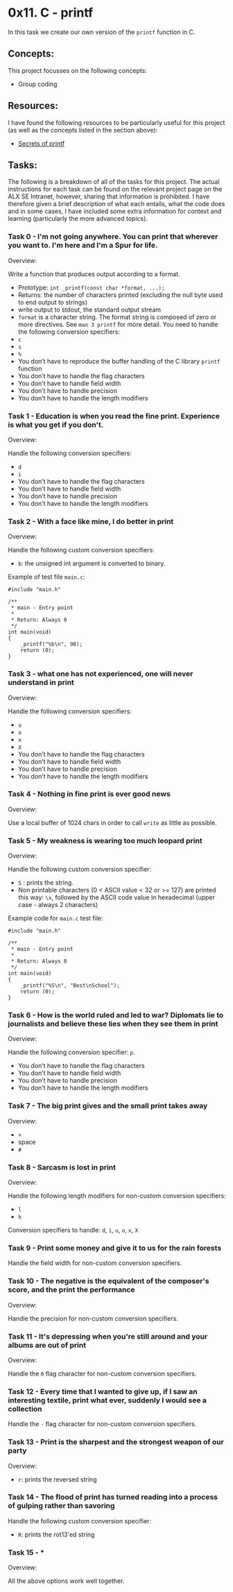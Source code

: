 # 0x11. C - printf

In this task we create our own version of the `printf` function in C.

## Concepts:

This project focusses on the following concepts:

 - Group coding

## Resources:

I have found the following resources to be particularly useful for this project (as well as the concepts listed in the section above):

 - [Secrets of printf](https://www.academia.edu/10297206/Secrets_of_printf_)

## Tasks:

The following is a breakdown of all of the tasks for this project. The actual instructions for each task can be found on the relevant project page on the ALX SE Intranet, however, sharing that information is prohibited. I have therefore given a brief description of what each entails, what the code does and in some cases, I have included some extra information for context and learning (particularly the more advanced topics).

### Task 0 - I'm not going anywhere. You can print that wherever you want to. I'm here and I'm a Spur for life.

Overview:

Write a function that produces output according to a format.

 - Prototype: `int _printf(const char *format, ...);`
 - Returns: the number of characters printed (excluding the null byte used to end output to strings)
 - write output to stdout, the standard output stream
 - `format` is a character string. The format string is composed of zero or more directives. See `man 3 printf` for more detail. You need to handle the following conversion specifiers:
  - `c`
  - `s`
  - `%`
 - You don’t have to reproduce the buffer handling of the C library `printf` function
 - You don’t have to handle the flag characters
 - You don’t have to handle field width
 - You don’t have to handle precision
 - You don’t have to handle the length modifiers

### Task 1 - Education is when you read the fine print. Experience is what you get if you don't.

Overview:

Handle the following conversion specifiers:

 - `d`
 - `i`
 - You don’t have to handle the flag characters
 - You don’t have to handle field width
 - You don’t have to handle precision
 - You don’t have to handle the length modifiers

### Task 2 - With a face like mine, I do better in print

Overview:

Handle the following custom conversion specifiers:

 - `b`: the unsigned int argument is converted to binary.

Example of test file `main.c`:

```
#include "main.h"

/**
 * main - Entry point
 *
 * Return: Always 0
 */
int main(void)
{
    _printf("%b\n", 98);
    return (0);
}
```

### Task 3 - what one has not experienced, one will never understand in print

Overview:

Handle the following conversion specifiers:

 - `u`
 - `o`
 - `x`
 - `X`
 - You don’t have to handle the flag characters
 - You don’t have to handle field width
 - You don’t have to handle precision
 - You don’t have to handle the length modifiers

### Task 4 - Nothing in fine print is ever good news

Overview:

Use a local buffer of 1024 chars in order to call `write` as little as possible.

### Task 5 - My weakness is wearing too much leopard print

Overview:

Handle the following custom conversion specifier:

 - `S` : prints the string.
 - Non printable characters (0 < ASCII value < 32 or >= 127) are printed this way: `\x`, followed by the ASCII code value in hexadecimal (upper case - always 2 characters)

Example code for `main.c` test file:

```
#include "main.h"

/**
 * main - Entry point
 *
 * Return: Always 0
 */
int main(void)
{
    _printf("%S\n", "Best\nSchool");
    return (0);
}
```

### Task 6 - How is the world ruled and led to war? Diplomats lie to journalists and believe these lies when they see them in print

Overview:

Handle the following conversion specifier: `p`.

 - You don’t have to handle the flag characters
 - You don’t have to handle field width
 - You don’t have to handle precision
 - You don’t have to handle the length modifiers

### Task 7 - The big print gives and the small print takes away

Overview:

 - `+`
 - space
 - `#`

### Task 8 - Sarcasm is lost in print

Overview:

Handle the following length modifiers for non-custom conversion specifiers:

 - `l`
 - `h`

Conversion specifiers to handle: `d`, `i`, `u`, `o`, `x`, `X`

### Task 9 - Print some money and give it to us for the rain forests

Handle the field width for non-custom conversion specifiers.

### Task 10 - The negative is the equivalent of the composer's score, and the print the performance

Overview:

Handle the precision for non-custom conversion specifiers.

### Task 11 - It's depressing when you're still around and your albums are out of print

Overview:

Handle the `0` flag character for non-custom conversion specifiers.

### Task 12 - Every time that I wanted to give up, if I saw an interesting textile, print what ever, suddenly I would see a collection

Handle the `-` flag character for non-custom conversion specifiers.

### Task 13 - Print is the sharpest and the strongest weapon of our party

Overview:

 - `r`: prints the reversed string

### Task 14 - The flood of print has turned reading into a process of gulping rather than savoring

Handle the following custom conversion specifier:

 - `R`: prints the rot13'ed string

### Task 15 - *

Overview:

All the above options work well together.